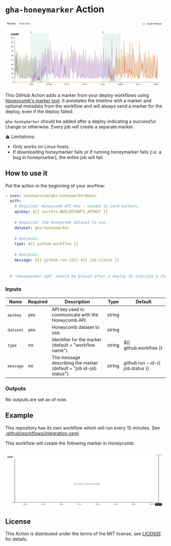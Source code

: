 # `gha-honeymarker` Action

![release](/assets/honeymarker.gif)

This GitHub Action adds a marker from your deploy workflows using [Honeycomb's marker tool][honeymarker]. It annotates the timeline with a marker and optional metadata from the workflow and will always send a marker for the deploy, even if the deploy failed.

`gha-honeymarker` should be added after a deploy indicating a successful change or otherwise. Every job will create a separate marker.

⚠️ Limitations:

- Only works on Linux hosts.
- If downloading honeymarker fails or if running honeymarker fails (i.e. a bug in honeymarker), the entire job will fail.

[honeymarker]: https://docs.honeycomb.io/working-with-your-data/customizing-your-query/markers/

## How to use it

Put the action in the beginning of your worflow:

```yaml
- uses: naiduarvind/gha-honeymarker@main
  with:
    # Required: Honeycomb API key - needed to send markers.
    apikey: ${{ secrets.BUILDEVENTS_APIKEY }}

    # Required: the Honeycomb dataset to use.
    dataset: gha-honeymarker

    # Optional: 
    type: ${{ github.workflow }}

    # Optional: 
    message: ${{ github.run-id}}-${{ job.status }} 


  # 'honeymarker add' should be placed after a deploy to indicate a change is successful or otherwise.
```

### Inputs

Name         | Required | Description                                                       | Type   | Default
-------------|----------|-------------------------------------------------------------------|--------|--------
`apikey`     | yes      | API key used to communicate with the Honeycomb API.               | string | 
`dataset`    | yes      | Honeycomb dataset to use.                                         | string |
`type`       | no       | Identifier for the marker (default = "workflow name").            | string | ${{ github.workflow }}
`message`    | no       | The message describing the marker (default = "job id-job status").| string | ${{ github.run-id}}-${{ job.status }} 

### Outputs

No outputs are set as of now.

## Example

This repository has its own workflow which will run every 15 minutes. See [.github/workflows/integration.yaml](./.github/workflows/integration.yaml).

This workflow will create the following marker in Honeycomb:

![Marker created in Honeycomb](/assets/marker.png)

## License

This Action is distributed under the terms of the MIT license, see [LICENSE](./LICENSE) for details.
